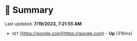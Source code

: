 # 📖 Summary
Last updated: **7/19/2023, 7:21:55 AM**

- `GET` [https://google.com](https://google.com) - **Up** (316ms)
